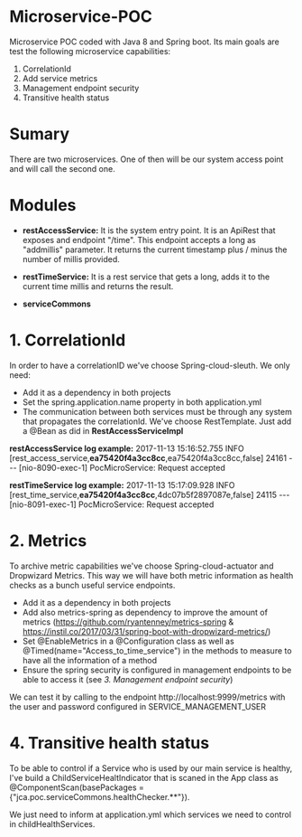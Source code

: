 # Microservice-POC

Microservice POC coded with Java 8 and Spring boot. Its main goals are test the following microservice capabilities:

  1. CorrelationId
  2. Add service metrics
  3. Management endpoint security
  4. Transitive health status

# Sumary

  There are two microservices. One of then will be our system access point and will call the second one.

# Modules

  - **restAccessService:** It is the system entry point. It is an ApiRest that exposes and endpoint "/time". This endpoint
  accepts a long as "addmillis" parameter. It returns the current timestamp plus / minus the number of millis provided.

  - **restTimeService:** It is a rest service that gets a long, adds it to the current time millis and returns the result.

  - **serviceCommons**

# 1. CorrelationId

  In order to have a correlationID we've choose Spring-cloud-sleuth. We only need:
   - Add it as a dependency in both projects
   - Set the spring.application.name property in both application.yml
   - The communication between both services must be through any system that propagates the correlationId. We've choose
    RestTemplate. Just add a @Bean as did in **RestAccessServiceImpl**

  **restAccessService log example:**
  2017-11-13 15:16:52.755  INFO [rest_access_service,**ea75420f4a3cc8cc**,ea75420f4a3cc8cc,false] 24161 --- [nio-8090-exec-1] PocMicroService: Request accepted

  **restTimeService log example:**
  2017-11-13 15:17:09.928  INFO [rest_time_service,**ea75420f4a3cc8cc**,4dc07b5f2897087e,false] 24115 --- [nio-8091-exec-1] PocMicroService: Request accepted

# 2. Metrics

  To archive metric capabilities we've choose Spring-cloud-actuator and Dropwizard Metrics. This way we will have both metric information as health
  checks as a bunch useful service endpoints.
   - Add it as a dependency in both projects
   - Add also metrics-spring as dependency to improve the amount of metrics (https://github.com/ryantenney/metrics-spring & https://instil.co/2017/03/31/spring-boot-with-dropwizard-metrics/)
   - Set @EnableMetrics in a @Configuration class as well as @Timed(name="Access_to_time_service") in the methods to measure to have all the information of a method
   - Ensure the spring security is configured in management endpoints to be able to access it (see *3. Management endpoint security*)

  We can test it by calling to the endpoint http://localhost:9999/metrics with the user and password configured in SERVICE_MANAGEMENT_USER

# 4. Transitive health status

  To be able to control if a Service who is used by our main service is healthy, I've build a ChildServiceHealtIndicator that is
  scaned in the App class as @ComponentScan(basePackages = {"jca.poc.serviceCommons.healthChecker.**"}).

  We just need to inform at application.yml which services we need to control in childHealthServices.